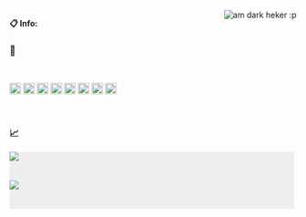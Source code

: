<style>
  .container-name div { 
    display: inline-block; 
	width: 500px; 
	min-height: 50px; 
	background-color: #eee; 
	height: auto; 
  } 
</style>

<br />

  <img align="right" alt="am dark heker :p" src="https://c.tenor.com/-n4k63Qsk-4AAAAM/anonymous-hacker.gif" />
  
**📋 Info:**

### 🍭

<br />

<code><img height="20" src="https://github.com/abranhe/programming-languages-logos/blob/master/src/python/python_64x64.png"></code>
<code><img height="20" src="https://github.com/abranhe/programming-languages-logos/blob/master/src/cpp/cpp_64x64.png"></code>
<code><img height="20" src="https://github.com/gilbarbara/logos/blob/master/logos/selenium.svg"></code>
<code><img height="20" src="https://github.com/gilbarbara/logos/blob/master/logos/git-icon.svg"></code>
<code><img height="20" src="https://github.com/abranhe/programming-languages-logos/blob/master/src/javascript/javascript_64x64.png"></code>
<code><img height="20" src="https://github.com/gilbarbara/logos/blob/master/logos/nodejs-icon.svg"></code>
<code><img height="20" src="https://github.com/abranhe/programming-languages-logos/blob/master/src/html/html_64x64.png"></code>
<code><img height="20" src="https://github.com/abranhe/programming-languages-logos/blob/master/src/css/css_64x64.png"></code>

<br />

### 📈

<div class="container-name"> 
<div class="div1"><img align="right "src="https://github-readme-stats.vercel.app/api/top-langs/?username=PythonRam9&layout=compact"></div> 
<div class="div2"><img src="https://github-readme-stats.vercel.app/api?username=PythonRam9&&show_icons=true&title_color=CE1225&icon_color=FFFFFF&text_color=007A3D&bg_color=000000"></div> 
</div>
